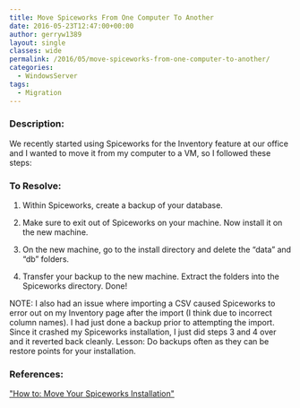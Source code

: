 ```yaml
---
title: Move Spiceworks From One Computer To Another
date: 2016-05-23T12:47:00+00:00
author: gerryw1389
layout: single
classes: wide
permalink: /2016/05/move-spiceworks-from-one-computer-to-another/
categories:
  - WindowsServer
tags:
  - Migration
---
```

<!--more-->

### Description:

We recently started using Spiceworks for the Inventory feature at our office and I wanted to move it from my computer to a VM, so I followed these steps:

### To Resolve:

1. Within Spiceworks, create a backup of your database.

2. Make sure to exit out of Spiceworks on your machine. Now install it on the new machine.

3. On the new machine, go to the install directory and delete the &#8220;data&#8221; and &#8220;db&#8221; folders.

4. Transfer your backup to the new machine. Extract the folders into the Spiceworks directory. Done!

NOTE: I also had an issue where importing a CSV caused Spiceworks to error out on my Inventory page after the import (I think due to incorrect column names). I had just done a backup prior to attempting the import. Since it crashed my Spiceworks installation, I just did steps 3 and 4 over and it reverted back cleanly. Lesson: Do backups often as they can be restore points for your installation.

### References:

["How to: Move Your Spiceworks Installation"](https://community.spiceworks.com/how_to/295-move-your-spiceworks-installation)